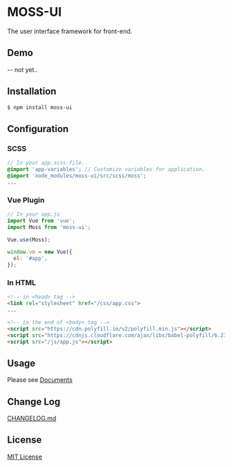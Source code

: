 # MOSS-UI

The user interface framework for front-end.

## Demo
-- not yet..

## Installation
```sh
$ npm install moss-ui
```

## Configuration
### SCSS
```scss
// In your app.scss file.
@import 'app-variables'; // Customize variables for application.
@import 'node_modules/moss-ui/src/scss/moss';
...
```

### Vue Plugin
```js
// In your app.js
import Vue from 'vue';
import Moss from 'moss-ui';

Vue.use(Moss);

window.vm = new Vue({
  el: '#app',
});
```

### In HTML
```html
<!-- in <head> tag -->
<link rel="stylesheet" href="/css/app.css">
...

<!-- in the end of <body> tag -->
<script src="https://cdn.polyfill.io/v2/polyfill.min.js"></script>
<script src="https://cdnjs.cloudflare.com/ajax/libs/babel-polyfill/6.23.0/polyfill.js"></script>
<script src="/js/app.js"></script>
```

## Usage
Please see [Documents](https://github.com/archco/moss-ui/blob/master/docs/README.md)

## Change Log
[CHANGELOG.md](https://github.com/archco/moss-ui/blob/master/CHANGELOG.md)

## License
[MIT License](https://github.com/archco/moss-ui/blob/master/LICENSE)
